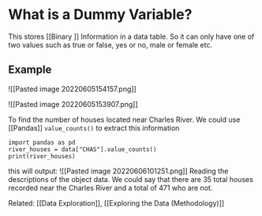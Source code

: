 # What is a Dummy Variable?
This stores [[Binary ]] Information in a data table. So it can only have one of two values such as true or false, yes or no, male or female etc.

## Example
![[Pasted image 20220605154157.png]]

![[Pasted image 20220605153907.png]]

To find the number of houses located near Charles River. We could use [[Pandas]] `value_counts()` to extract this information

```
import pandas as pd
river_houses = data["CHAS"].value_counts()
print(river_houses)
```

this will output:
![[Pasted image 20220606101251.png]]
Reading the descriptions of the object data. We could say that there are 35 total houses recorded near the Charles River and a total of 471 who are not.





Related: [[Data Exploration]], [[Exploring the Data (Methodology)]]